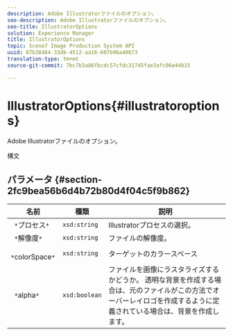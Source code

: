 ```yaml
---
description: Adobe Illustratorファイルのオプション。
seo-description: Adobe Illustratorファイルのオプション。
seo-title: IllustratorOptions
solution: Experience Manager
title: IllustratorOptions
topic: Scene7 Image Production System API
uuid: 87b38464-33db-4512-aa16-607b96a40673
translation-type: tm+mt
source-git-commit: 7bc7b3a86fbcdc57cfdc31745fae3afc06e44b15

---
```



# IllustratorOptions{#illustratoroptions}

Adobe Illustratorファイルのオプション。

構文

## パラメータ {#section-2fc9bea56b6d4b72b80d4f04c5f9b862}

| 名前 | 種類 | 説明 |
|---|---|---|
| ` *`プロセス`*` | `xsd:string` | Illustratorプロセスの選択。 |
| ` *`解像度`*` | `xsd:string` | ファイルの解像度。 |
| ` *`colorSpace`*` | `xsd:string` | ターゲットのカラースペース |
| ` *`alpha`*` | `xsd:boolean` | ファイルを画像にラスタライズするかどうか。 透明な背景を作成する場合は、元のファイルがこの方法でオーバーレイロゴを作成するように定義されている場合は、背景を作成します。 |

